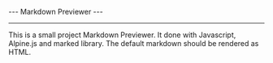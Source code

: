--- Markdown Previewer ---

---

This is a small project Markdown Previewer. It done with Javascript, Alpine.js and marked library. The default markdown should be rendered as HTML.
